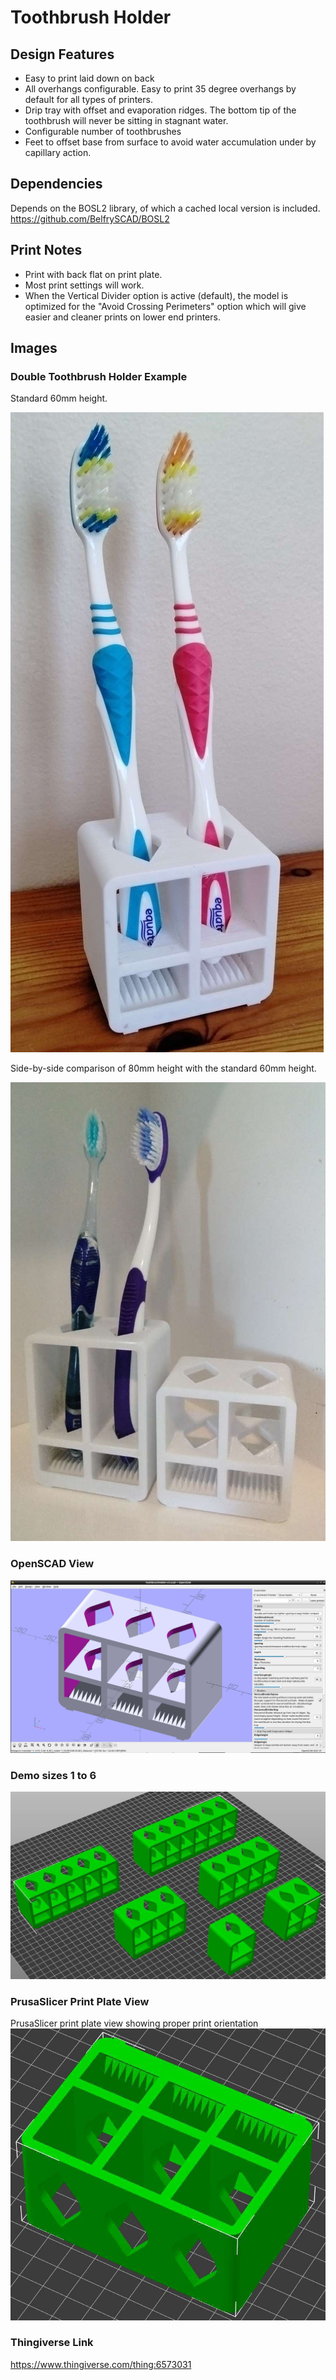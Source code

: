 # Toothbrush Holder

## Design Features
- Easy to print laid down on back
- All overhangs configurable.  Easy to print 35 degree overhangs by default for all types of printers.
- Drip tray with offset and evaporation ridges.  The bottom tip of the toothbrush will never be sitting in stagnant water.
- Configurable number of toothbrushes
- Feet to offset base from surface to avoid water accumulation under by capillary action.

## Dependencies
Depends on the BOSL2 library, of which a cached local version is included.
https://github.com/BelfrySCAD/BOSL2

## Print Notes
- Print with back flat on print plate.
- Most print settings will work.  
- When the Vertical Divider option is active (default), the model is optimized for the "Avoid Crossing Perimeters" option which will give easier and cleaner prints on lower end printers.

## Images
### Double Toothbrush Holder Example
Standard 60mm height.

![](Images/DoubleHolderExample.jpg)

Side-by-side comparison of 80mm height with the standard 60mm height.

![](Images/DoubleHolderHeight80mm60mm.jpg)

### OpenSCAD View
![](Images/OpenSCADView.jpg)

### Demo sizes 1 to 6
![](Images/DemoSizes1to6.jpg)

### PrusaSlicer Print Plate View
PrusaSlicer print plate view showing proper print orientation
![](Images/PrusaSlicerView.jpg)

### Thingiverse Link
https://www.thingiverse.com/thing:6573031

